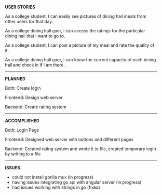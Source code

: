 **USER STORIES**

As a college student, I can easily see pictures of dining hall meals from other users for that day.

As a college dining hall goer, I can access the ratings for the particular dining hall that I want to go to.

As a college student, I can post a picture of my meal and rate the quality of it.

As a college dining hall goer, I can know the current capacity of each dining hall and check in if I am there.

--------------
**PLANNED**

Both: Create login

Frontend: Design web server

Backend: Create rating system

---------------
**ACCOMPLISHED**

Both: Login Page

Frontend: Designed web server with buttons and different pages 

Backend: Created rating system and wrote it to file, created temporary login by writing to a file 

---------------
**ISSUES**
- could not install gorilla mux (in progress)
- having issues integrating go api with angular server (in progress)
- had issues working with strings in go (fixed)
